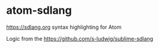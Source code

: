 # atom-sdlang
https://sdlang.org syntax highlighting for Atom

Logic from the https://github.com/s-ludwig/sublime-sdlang
